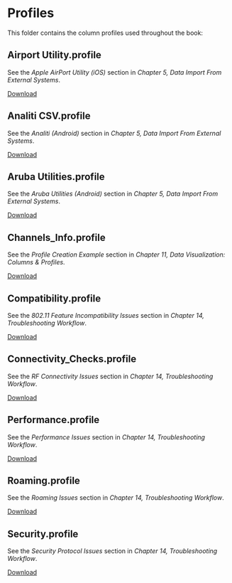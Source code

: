 # Profiles

This folder contains the column profiles used throughout the book:

## Airport Utility.profile

See the _Apple AirPort Utility (iOS)_ section in _Chapter 5, Data Import From External Systems_.

[Download](https://github.com/wifinigel/WFEPro3DefinitiveUserGuide/raw/refs/heads/main/profiles/csv_exports/Airport%20Utility.profile)

## Analiti CSV.profile

See the _Analiti (Android)_ section in _Chapter 5, Data Import From External Systems_.

[Download](https://github.com/wifinigel/WFEPro3DefinitiveUserGuide/raw/refs/heads/main/profiles/csv_exports/Analiti%20CSV.profile)

## Aruba Utilities.profile

See the _Aruba Utilities (Android)_ section in _Chapter 5, Data Import From External Systems_.

[Download](https://github.com/wifinigel/WFEPro3DefinitiveUserGuide/raw/refs/heads/main/profiles/csv_exports/Aruba%20Utilities.profile)

## Channels_Info.profile

See the _Profile Creation Example_ section in _Chapter 11, Data Visualization: Columns & Profiles_.

[Download](https://github.com/wifinigel/WFEPro3DefinitiveUserGuide/raw/refs/heads/main/profiles/Channels_Info.profile)

## Compatibility.profile

See the _802.11 Feature Incompatibility Issues_ section in _Chapter 14, Troubleshooting Workflow_.

[Download](https://github.com/wifinigel/WFEPro3DefinitiveUserGuide/raw/refs/heads/main/profiles/Compatibility.profile)

## Connectivity_Checks.profile

See the _RF Connectivity Issues_ section in _Chapter 14, Troubleshooting Workflow_.

[Download](https://github.com/wifinigel/WFEPro3DefinitiveUserGuide/raw/refs/heads/main/profiles/Connectivity_Checks.profile)

## Performance.profile

See the _Performance Issues_ section in _Chapter 14, Troubleshooting Workflow_.

[Download](https://github.com/wifinigel/WFEPro3DefinitiveUserGuide/raw/refs/heads/main/profiles/Performance.profile)

## Roaming.profile

See the _Roaming Issues_ section in _Chapter 14, Troubleshooting Workflow_.

[Download](https://github.com/wifinigel/WFEPro3DefinitiveUserGuide/raw/refs/heads/main/profiles/Roaming.profile)

## Security.profile

See the _Security Protocol Issues_ section in _Chapter 14, Troubleshooting Workflow_.

[Download](https://github.com/wifinigel/WFEPro3DefinitiveUserGuide/raw/refs/heads/main/profiles/Security.profile)
